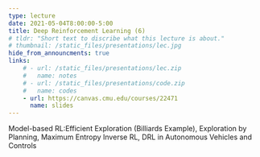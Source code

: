 ```yaml
---
type: lecture
date: 2021-05-04T8:00:00-5:00
title: Deep Reinforcement Learning (6)
# tldr: "Short text to discribe what this lecture is about."
# thumbnail: /static_files/presentations/lec.jpg
hide_from_announcments: true
links: 
    # - url: /static_files/presentations/lec.zip
    #   name: notes
    # - url: /static_files/presentations/code.zip
    #   name: codes
    - url: https://canvas.cmu.edu/courses/22471
      name: slides
---
```

Model-based RL:Efficient Exploration (Billiards Example), Exploration by Planning, Maximum Entropy Inverse RL, DRL in Autonomous Vehicles and Controls